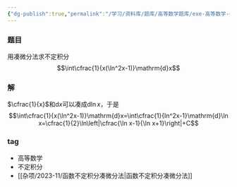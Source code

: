 ```yaml
---
{"dg-publish":true,"permalink":"/学习/资料库/题库/高等数学题库/exe-高等数学-00000009/","dgPassFrontmatter":true}
---
```


### 题目
用凑微分法求不定积分
$$\int\cfrac{1}{x(\ln^2x-1)}\mathrm{d}x$$
### 解
$\cfrac{1}{x}$和$\mathrm{d}x$可以凑成$\mathrm{d}\ln x$，于是
$$\int\cfrac{1}{x(\ln^2x-1)}\mathrm{d}x=\int\cfrac{1}{ln^2x-1}\mathrm{d}\ln x=\cfrac{1}{2}\ln\left|\cfrac{\ln x-1}{\ln x+1}\right|+C$$
### tag
- 高等数学
- 不定积分
- [[杂项/2023-11/函数不定积分凑微分法\|函数不定积分凑微分法]]